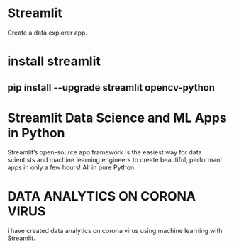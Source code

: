 # Streamlit
Create a data explorer app.
# install streamlit
pip install --upgrade streamlit opencv-python
----------------------------------------------------------------------------------------------------------------------------------------------
# Streamlit Data Science and ML Apps in Python
 Streamlit’s open-source app framework is the easiest way for data scientists and machine learning engineers to create beautiful, performant apps in only a few hours!  All in pure Python.

# DATA ANALYTICS ON CORONA VIRUS
i have created data analytics on corona virus using machine learning with Streamlit.

